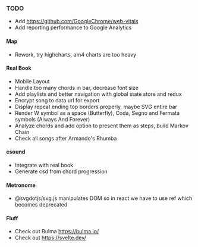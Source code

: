 ### TODO
* Add https://github.com/GoogleChrome/web-vitals
* Add reporting performance to Google Analytics

#### Map
* Rework, try highcharts, am4 charts are too heavy

#### Real Book
* Mobile Layout
* Handle too many chords in bar, decrease font size
* Add playlists and better navigation with global state store and redux
* Encrypt song to data url for export
* Display repeat ending top borders properly, maybe SVG entire bar
* Render W symbol as a space (Butterfly), Coda, Segno and Fermata symbols (Always And Forever)
* Analyze chords and add option to present them as steps, build Markov Chain
* Check all songs after Armando's Rhumba

#### csound
* Integrate with real book
* Generate csd from chord progression

#### Metronome
* @svgdotjs/svg.js manipulates DOM so in react we have to use ref which becomes deprecated

#### Fluff
* Check out Bulma https://bulma.io/
* Check out https://svelte.dev/
